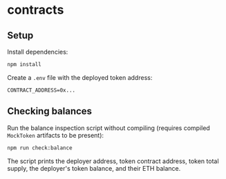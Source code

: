 # contracts

## Setup

Install dependencies:

```bash
npm install
```

Create a `.env` file with the deployed token address:

```
CONTRACT_ADDRESS=0x...
```

## Checking balances

Run the balance inspection script without compiling (requires compiled `MockToken` artifacts to be present):

```bash
npm run check:balance
```

The script prints the deployer address, token contract address, token total supply, the deployer's token balance, and their ETH balance.
